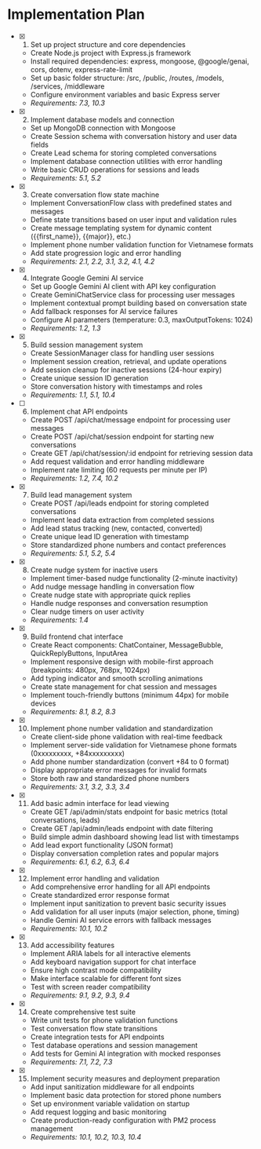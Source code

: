 # Implementation Plan

- [x] 1. Set up project structure and core dependencies
  - Create Node.js project with Express.js framework
  - Install required dependencies: express, mongoose, @google/genai, cors, dotenv, express-rate-limit
  - Set up basic folder structure: /src, /public, /routes, /models, /services, /middleware
  - Configure environment variables and basic Express server
  - _Requirements: 7.3, 10.3_

- [x] 2. Implement database models and connection
  - Set up MongoDB connection with Mongoose
  - Create Session schema with conversation history and user data fields
  - Create Lead schema for storing completed conversations
  - Implement database connection utilities with error handling
  - Write basic CRUD operations for sessions and leads
  - _Requirements: 5.1, 5.2_

- [x] 3. Create conversation flow state machine
  - Implement ConversationFlow class with predefined states and messages
  - Define state transitions based on user input and validation rules
  - Create message templating system for dynamic content ({{first_name}}, {{major}}, etc.)
  - Implement phone number validation function for Vietnamese formats
  - Add state progression logic and error handling
  - _Requirements: 2.1, 2.2, 3.1, 3.2, 4.1, 4.2_

- [x] 4. Integrate Google Gemini AI service
  - Set up Google Gemini AI client with API key configuration
  - Create GeminiChatService class for processing user messages
  - Implement contextual prompt building based on conversation state
  - Add fallback responses for AI service failures
  - Configure AI parameters (temperature: 0.3, maxOutputTokens: 1024)
  - _Requirements: 1.2, 1.3_

- [x] 5. Build session management system
  - Create SessionManager class for handling user sessions
  - Implement session creation, retrieval, and update operations
  - Add session cleanup for inactive sessions (24-hour expiry)
  - Create unique session ID generation
  - Store conversation history with timestamps and roles
  - _Requirements: 1.1, 5.1, 10.4_

- [ ] 6. Implement chat API endpoints
  - Create POST /api/chat/message endpoint for processing user messages
  - Create POST /api/chat/session endpoint for starting new conversations
  - Create GET /api/chat/session/:id endpoint for retrieving session data
  - Add request validation and error handling middleware
  - Implement rate limiting (60 requests per minute per IP)
  - _Requirements: 1.2, 7.4, 10.2_

- [x] 7. Build lead management system
  - Create POST /api/leads endpoint for storing completed conversations
  - Implement lead data extraction from completed sessions
  - Add lead status tracking (new, contacted, converted)
  - Create unique lead ID generation with timestamp
  - Store standardized phone numbers and contact preferences
  - _Requirements: 5.1, 5.2, 5.4_

- [x] 8. Create nudge system for inactive users
  - Implement timer-based nudge functionality (2-minute inactivity)
  - Add nudge message handling in conversation flow
  - Create nudge state with appropriate quick replies
  - Handle nudge responses and conversation resumption
  - Clear nudge timers on user activity
  - _Requirements: 1.4_

- [x] 9. Build frontend chat interface
  - Create React components: ChatContainer, MessageBubble, QuickReplyButtons, InputArea
  - Implement responsive design with mobile-first approach (breakpoints: 480px, 768px, 1024px)
  - Add typing indicator and smooth scrolling animations
  - Create state management for chat session and messages
  - Implement touch-friendly buttons (minimum 44px) for mobile devices
  - _Requirements: 8.1, 8.2, 8.3_

- [x] 10. Implement phone number validation and standardization
  - Create client-side phone validation with real-time feedback
  - Implement server-side validation for Vietnamese phone formats (0xxxxxxxxx, +84xxxxxxxxx)
  - Add phone number standardization (convert +84 to 0 format)
  - Display appropriate error messages for invalid formats
  - Store both raw and standardized phone numbers
  - _Requirements: 3.1, 3.2, 3.3, 3.4_

- [x] 11. Add basic admin interface for lead viewing
  - Create GET /api/admin/stats endpoint for basic metrics (total conversations, leads)
  - Create GET /api/admin/leads endpoint with date filtering
  - Build simple admin dashboard showing lead list with timestamps
  - Add lead export functionality (JSON format)
  - Display conversation completion rates and popular majors
  - _Requirements: 6.1, 6.2, 6.3, 6.4_

- [x] 12. Implement error handling and validation
  - Add comprehensive error handling for all API endpoints
  - Create standardized error response format
  - Implement input sanitization to prevent basic security issues
  - Add validation for all user inputs (major selection, phone, timing)
  - Handle Gemini AI service errors with fallback messages
  - _Requirements: 10.1, 10.2_

- [x] 13. Add accessibility features
  - Implement ARIA labels for all interactive elements
  - Add keyboard navigation support for chat interface
  - Ensure high contrast mode compatibility
  - Make interface scalable for different font sizes
  - Test with screen reader compatibility
  - _Requirements: 9.1, 9.2, 9.3, 9.4_

- [x] 14. Create comprehensive test suite
  - Write unit tests for phone validation functions
  - Test conversation flow state transitions
  - Create integration tests for API endpoints
  - Test database operations and session management
  - Add tests for Gemini AI integration with mocked responses
  - _Requirements: 7.1, 7.2, 7.3_

- [x] 15. Implement security measures and deployment preparation
  - Add input sanitization middleware for all endpoints
  - Implement basic data protection for stored phone numbers
  - Set up environment variable validation on startup
  - Add request logging and basic monitoring
  - Create production-ready configuration with PM2 process management
  - _Requirements: 10.1, 10.2, 10.3, 10.4_